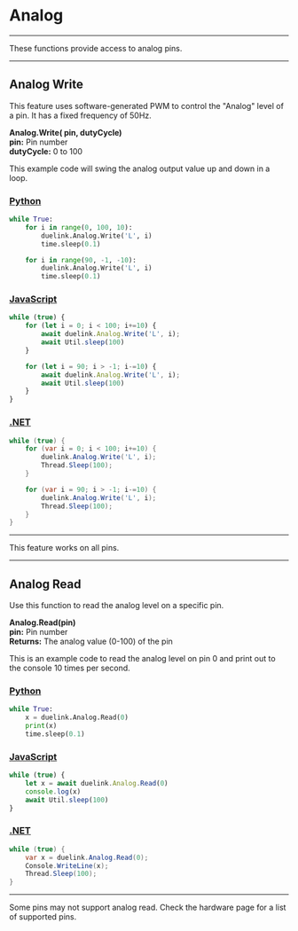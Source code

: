 # Analog

---

These functions provide access to analog pins. 

---

## Analog Write

This feature uses software-generated PWM to control the "Analog" level of a pin. It has a fixed frequency of 50Hz.

**Analog.Write( pin, dutyCycle)**<br>
**pin:** Pin number<br>
**dutyCycle:** 0 to 100

This example code will swing the analog output value up and down in a loop.

### [Python](#tab/py)
```python
while True:
	for i in range(0, 100, 10):
		duelink.Analog.Write('L', i)
		time.sleep(0.1)

	for i in range(90, -1, -10):
		duelink.Analog.Write('L', i)
		time.sleep(0.1)
```



### [JavaScript](#tab/js)

```js
while (true) {
	for (let i = 0; i < 100; i+=10) {
		await duelink.Analog.Write('L', i);
		await Util.sleep(100)
	}

	for (let i = 90; i > -1; i-=10) {
		await duelink.Analog.Write('L', i);
		await Util.sleep(100)
	}
}
```

### [.NET](#tab/net)

```cs
while (true) {
	for (var i = 0; i < 100; i+=10) {
		duelink.Analog.Write('L', i);
		Thread.Sleep(100);
	}

	for (var i = 90; i > -1; i-=10) {
		duelink.Analog.Write('L', i);
		Thread.Sleep(100);
	}
}
```

---

This feature works on all pins.

---

## Analog Read

Use this function to read the analog level on a specific pin.

**Analog.Read(pin)**<br>
**pin:** Pin number <br>
**Returns:** The analog value (0-100) of the pin 

This is an example code to read the analog level on pin 0 and print out to the console 10 times per second.

### [Python](#tab/py)
```python
while True:
	x = duelink.Analog.Read(0)
	print(x)
	time.sleep(0.1)
```

### [JavaScript](#tab/js)
```js
while (true) {
	let x = await duelink.Analog.Read(0)
	console.log(x)
	await Util.sleep(100)
}
```

### [.NET](#tab/net)
```cs
while (true) {
	var x = duelink.Analog.Read(0);
	Console.WriteLine(x);
	Thread.Sleep(100);
}
```

---

Some pins may not support analog read. Check the hardware page for a list of supported pins.